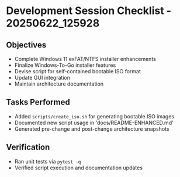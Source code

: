 # Development Session Checklist - 20250622_125928

## Objectives
- Complete Windows 11 exFAT/NTFS installer enhancements
- Finalize Windows-To-Go installer features
- Devise script for self-contained bootable ISO format
- Update GUI integration
- Maintain architecture documentation

## Tasks Performed
- Added `scripts/create_iso.sh` for generating bootable ISO images
- Documented new script usage in 'docs/README-ENHANCED.md'
- Generated pre-change and post-change architecture snapshots

## Verification
- Ran unit tests via `pytest -q`
- Verified script execution and documentation updates
